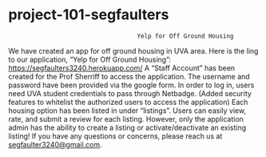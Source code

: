 # project-101-segfaulters

                                        Yelp for Off Ground Housing
We have created an app for off ground housing in UVA area. Here is the ling to our application, “Yelp for Off Ground Housing”:
https://segfaulters3240.herokuapp.com/
A “Staff Account” has been created for the Prof Sherriff to access the application. The username and password have been provided via the google form.
In order to log in, users need UVA student credentials to pass through Netbadge. (Added security features to whitelist the authorized users to access the application) 
Each housing option has been listed in under “listings”. Users can easily view, rate, and submit a review for each listing. However, only the application admin has the ability to create a listing or activate/deactivate an existing listing!
If you have any questions or concerns, please reach us at segfaulter3240@gmail.com.

